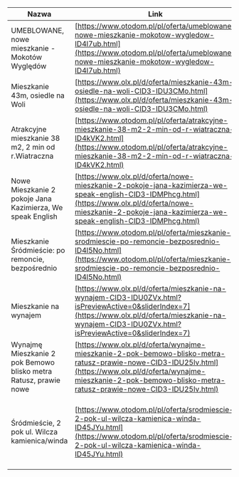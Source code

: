 | Nazwa                                                            | Link                                                                                                          | Cena | Czynsz | Dzielnica      | Powierzechnia | Kaucja | Meble            | Ogólne                                                                         |
| ---------------------------------------------------------------- | ------------------------------------------------------------------------------------------------------------- | ---- | ------ | -------------- | ------------- | ------ | ---------------- | ------------------------------------------------------------------------------ |
| UMEBLOWANE, nowe mieszkanie - Mokotów Wyględów                   | [https://www.otodom.pl/pl/oferta/umeblowane-nowe-mieszkanie-mokotow-wygledow-ID4l7ub.html](https://www.otodom.pl/pl/oferta/umeblowane-nowe-mieszkanie-mokotow-wygledow-ID4l7ub.html)| 3000 | 485    | Mokotów        | 46            | 4500   | W większości tak |                                                                                |
| Mieszkanie 43m, osiedle na Woli                                  | [https://www.olx.pl/d/oferta/mieszkanie-43m-osiedle-na-woli-CID3-IDU3CMo.html](https://www.olx.pl/d/oferta/mieszkanie-43m-osiedle-na-woli-CID3-IDU3CMo.html) | 2500 | 700    | Wola           | 43            | 3200   | Tak              |                                                                                |
| Atrakcyjne mieszkanie 38 m2, 2 min od r.Wiatraczna               | [https://www.otodom.pl/pl/oferta/atrakcyjne-mieszkanie-38-m2-2-min-od-r-wiatraczna-ID4kVK2.html](https://www.otodom.pl/pl/oferta/atrakcyjne-mieszkanie-38-m2-2-min-od-r-wiatraczna-ID4kVK2.html)| 2200 | 650    | Praga Południe | 38            | 2000   | Tak              | Może nie być miejsca na biurko                                                 |
| Nowe Mieszkanie 2 pokoje Jana Kazimierza, We speak English       | [https://www.olx.pl/d/oferta/nowe-mieszkanie-2-pokoje-jana-kazimierza-we-speak-english-CID3-IDMPhcg.html](https://www.olx.pl/d/oferta/nowe-mieszkanie-2-pokoje-jana-kazimierza-we-speak-english-CID3-IDMPhcg.html)       | 2900 | 400    | Wola           | 34            | 3300   | Tak              | Może nie być miejsca na biurko                                                 |
| Mieszkanie Śródmieście: po remoncie, bezpośrednio                | [https://www.otodom.pl/pl/oferta/mieszkanie-srodmiescie-po-remoncie-bezposrednio-ID4l5No.html](https://www.otodom.pl/pl/oferta/mieszkanie-srodmiescie-po-remoncie-bezposrednio-ID4l5No.html)| 3000 | 560    | Śródmieście    | 51            | 4000   | Tak              | Wanna, jest miesce na biurko, ale te meble są takie średnie.                   |
| Mieszkanie na wynajem                                            | [https://www.olx.pl/d/oferta/mieszkanie-na-wynajem-CID3-IDU0ZVx.html?isPreviewActive=0&sliderIndex=7](https://www.olx.pl/d/oferta/mieszkanie-na-wynajem-CID3-IDU0ZVx.html?isPreviewActive=0&sliderIndex=7)| 2600 | 600    | Praga-Północ   | 34            | 4000   | Tak              | Mieszkanie ładne, wanna z prysznicem.                                          |
| Wynajmę Mieszkanie 2 pok Bemowo blisko metra Ratusz, prawie nowe | [https://www.olx.pl/d/oferta/wynajme-mieszkanie-2-pok-bemowo-blisko-metra-ratusz-prawie-nowe-CID3-IDU25lv.html](https://www.olx.pl/d/oferta/wynajme-mieszkanie-2-pok-bemowo-blisko-metra-ratusz-prawie-nowe-CID3-IDU25lv.html)| 2500 | 452    | Bemowo         | 32            | ?      | Tak              | Mieszkanie ładne, ma balkon, wanna                                             |
| Śródmieście, 2 pok ul. Wilcza kamienica/winda                    | [https://www.otodom.pl/pl/oferta/srodmiescie-2-pok-ul-wilcza-kamienica-winda-ID45JYu.html](https://www.otodom.pl/pl/oferta/srodmiescie-2-pok-ul-wilcza-kamienica-winda-ID45JYu.html)| 2800 | 650    | Śródmieście    | 34            | 3000   | Tak              | Mieszkanie ładnie wygląda na zdjęciach, prysznic, nie widać miejsca na biurko. |
